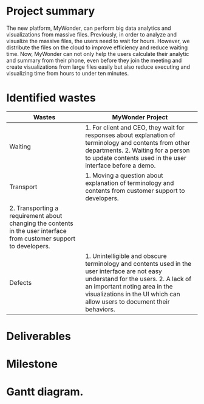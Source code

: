 
# Project summary
The new platform, MyWonder, can perform big data analytics and visualizations from massive files. Previously, in order to analyze and visualize the massive files, the users need to wait for hours. However, we distribute the files on the cloud to improve efficiency and reduce waiting time. Now, MyWonder can not only help the users calculate their analytic and summary from their phone, even before they join the meeting and create visualizations from large files easily but also reduce executing and visualizing time from hours to under ten minutes. 


# Identified wastes
|  Wastes   | MyWonder Project  |
|  ----  | ----  |
| Waiting  | 1.	For client and CEO, they wait for responses about explanation of terminology and contents from other departments. 2.	Waiting for a person to update contents used in the user interface before a demo. |
| Transport  | 1.	Moving a question about explanation of terminology and contents from customer support to developers. 
               2.	Transporting a requirement about changing the contents in the user interface from customer support to developers. |
| Defects  | 1.	Unintelligible and obscure terminology and contents used in the user interface are not easy understand for the users. 2.	A lack of an important noting area in the visualizations in the UI which can allow users to document their behaviors. |



# Deliverables


# Milestone



# Gantt diagram.
